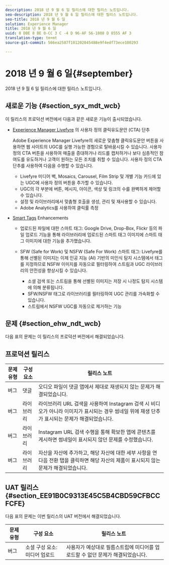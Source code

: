 ```yaml
---
description: 2018 년 9 월 6 일 릴리스에 대한 릴리스 노트입니다.
seo-description: 2018 년 9 월 6 일 릴리스에 대한 릴리스 노트입니다.
seo-title: 2018 년 9 월 6 일
solution: Experience Manager
title: 2018 년 9 월 6 일
uuid: 8 DBE 8 BE 0-CC 3 C -4 D 96-AF 56-1808 D 8555 AF 3
translation-type: tm+mt
source-git-commit: 566ea2587f101202045488e9f4edf73ece100293

---
```



# 2018 년 9 월 6 일{#september}

2018 년 9 월 6 일 릴리스에 대한 릴리스 노트입니다.

## 새로운 기능 {#section_syx_mdt_wcb}

이 릴리스의 프로덕션 버전에서 다음과 같은 새로운 기능이 출시되었습니다.

* [Experience Manager Livefyre](/help/using/c-features-livefyre/c-call-to-action-button.md#topic_EBE23A0F827645E0A0C619DCF3872EE5) 의 사용자 정의 클릭유도문안 (CTA) 단추

   Adobe Experience Manager Livefyre의 새로운 맞춤형 클릭유도문안 버튼을 사용하면 웹 사이트의 UGC를 실행 가능한 경험으로 탈바꿈시킬 수 있습니다. 사용자 정의 CTA 버튼을 사용하여 매출을 증대하거나 리드를 캡처하거나 보다 심층적인 참여도를 유도하거나 고객이 원하는 모든 조치를 취할 수 있습니다. 사용자 정의 CTA 단추를 사용하여 다음을 수행할 수 있습니다.

   * Livefyre 미디어 벽, Mosaics, Carousel, Film Strip 및 개별 기능 카드에 있는 UGC에 사용자 정의 버튼을 추가할 수 있습니다.
   * UGC의 각 부분에 버튼, 메시지, 아이콘, 색상 및 링크의 수를 완벽하게 제어할 수 있습니다.
   * 설정 및 라이브러리에서 맞춤형 호출을 생성, 관리 및 재사용할 수 있습니다.
   * Adobe Analytics를 사용하여 클릭률 측정

* [Smart Tags](/help/using/c-features-livefyre/c-smart-tags/c-smart-tags.md#c_smart_tags) Enhancements

   * 업로드된 파일에 대한 스마트 태그: Google Drive, Drop-Box, Flickr 등의 파일 업로드 기능을 통해 라이브러리에 업로드된 스마트 태그 이미지에 스마트 태그 이미지에 대한 기능을 추가했습니다.
   * SFW (Safe for Work) 및 NSFW (Safe For Work) 스마트 태그: Livefyre를 통해 선별된 이미지는 이제 인공 지능 (AI) 기반의 미인식 탐지 시스템에서 태그를 지정하므로 NSFW 이미지를 자동으로 필터링하여 스트림과 UGC 라이브러리의 안전성을 향상시킬 수 있습니다.

      * 소셜 검색 또는 스트림을 통해 선별된 이미지는 저장 시 나정도 탐지 시스템에 의해 분류됩니다.
      * SFW/NSFW 태그로 라이브러리를 필터링하여 UGC 관리를 가속화할 수 있습니다.
      * 스트림에서 NSFW UGC를 자동으로 제거하는 기능

## 문제 {#section_ehw_ndt_wcb}

다음 표의 문제는 이 릴리스의 프로덕션 버전에서 해결되었습니다.

## 프로덕션 릴리스

| **문제 유형** | **구성 요소** | **릴리스 노트** |
|---|---|---|
| 버그 | 댓글 | 오디오 파일이 댓글 앱에서 제대로 재생되지 않는 문제가 해결되었습니다. |
| 버그 | 라이브러리 | 라이브러리 URL 검색을 사용하여 Instagram 검색 시 비디오가 아니라 이미지가 표시되는 경우 썸네일 위에 재생 단추가 표시되는 문제가 해결되었습니다. |
| 버그 | 라이브러리 | Instagram URL 검색 수행을 통해 확보한 앱에 콘텐츠를 게시하면 썸네일이 표시되지 않던 문제를 수정했습니다. |
| 버그 | 라이브러리 | 자산을 자산에 추가하고, 해당 자산에 대한 세부 사항을 연 다음 전환 탭을 클릭하면 해당 자산의 제품이 표시되지 않는 문제가 해결되었습니다. |

## UAT 릴리스 {#section_EE91B0C9313E45C5B4CBD59CFBCCFCFE}

다음 표의 문제는 이번 릴리스의 UAT 버전에서 해결되었습니다.

| **문제 유형** | **구성 요소** | **릴리스 노트** |
|---|---|---|
| 버그 | 소셜 구성 요소: 미디어 업로드 | 사용자가 예상대로 필름스트립에 미디어를 업로드할 수 없던 문제가 해결되었습니다. |


